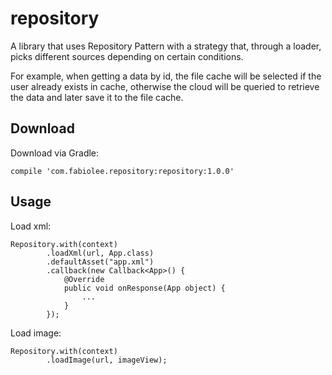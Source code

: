 # repository
A library that uses Repository Pattern with a strategy that, through a loader, picks different sources depending on certain conditions.

For example, when getting a data by id, the file cache will be selected if the user already exists in cache, otherwise the cloud will be queried to retrieve the data and later save it to the file cache.

## Download
Download via Gradle:
```
compile 'com.fabiolee.repository:repository:1.0.0'
```

## Usage
Load xml:
```
Repository.with(context)
        .loadXml(url, App.class)
        .defaultAsset("app.xml")
        .callback(new Callback<App>() {
            @Override
            public void onResponse(App object) {
                ...
            }
        });
```
Load image:
```
Repository.with(context)
        .loadImage(url, imageView);
```